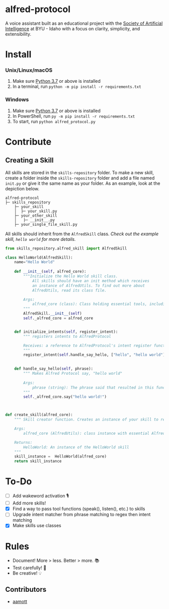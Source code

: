 # alfred-protocol
A voice assistant built as an educational project with the [Society of Artificial Intelligence](https://sai-byui.github.io/) at BYU - Idaho with a focus on clarity, simplicity, and extensibility.

# Install
### Unix/Linux/macOS
1. Make sure [Python 3.7](https://www.python.org/) or above is installed
2. In a terminal, run `python -m pip install -r requirements.txt`

### Windows
1. Make sure [Python 3.7](https://www.python.org/) or above is installed
2. In PowerShell, run `py -m pip install -r requirements.txt`
3. To start, run `python alfred_protocol.py`

# Contribute
## Creating a Skill
All skills are stored in the `skills-repository` folder. To make a new skill, create a folder inside the `skills-repository` folder and add a file named `init.py` or give it the same name as your folder. As an example, look at the depiction below. 
```
alfred-protocol
├─ skills_repository
    ├─ your_skill
    │  ├─ your_skill.py
    ├─ your_other_skill
    │   ├─ __init__.py
    ├─ your_single_file_skill.py
```

All skills should inherit from the `AlfredSkill` class. _Check out the example skill, `hello world` for more details._ 
``` py
from skills_repository.alfred_skill import AlfredSkill

class HelloWorld(AlfredSkill):
    name="Hello World"
    
    def __init__(self, alfred_core):
        """Initialize the Hello World skill class.
            All skills should have an init method which receives
            an instance of AlfredUtils. To find out more about 
            AlfredUtils, read its class file.  

        Args:
            alfred_core (class): Class holding essential tools, including say(phrase) and listen()
        """
        AlfredSkill.__init__(self)
        self._alfred_core = alfred_core


    def initialize_intents(self, register_intent):
        """ registers intents to AlfredProtocol

        Receives: a reference to AlfredProtocol's intent register function
        """
        register_intent(self.handle_say_hello, ["hello", "hello world"], self)

    
    def handle_say_hello(self, phrase):
        """ Makes Alfred Protocol say, "hello world"
        
        Args:
            phrase (string): The phrase said that resulted in this function being called
        """
        self._alfred_core.say("hello world!")



def create_skill(alfred_core):
    """ Skill creator function. Creates an instance of your skill to return. 

    Args:
        alfred_core (AlfredUtils): class instance with essential Alfred tools

    Returns:
        HelloWorld: An instance of the HelloWorld skill
    """
    skill_instance =  HelloWorld(alfred_core)
    return skill_instance
```

# To-Do
- [ ] Add wakeword activation 🎙️
- [ ] Add more skills!
- [X] Find a way to pass tool functions (speak(), listen(), etc.) to skills
- [ ] Upgrade intent matcher from phrase matching to regex then intent matching
- [X] Make skills use classes

# Rules
- Document! More > less. Better > more. 📚
- Test carefully! 🥇
- Be creative! 💡

## Contributors
- [aamott](https://github.com/aamott)
